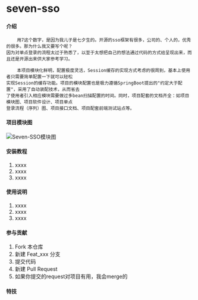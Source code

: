 # seven-sso

#### 介绍


```
    用7这个数字，是因为我儿子是七夕生的。开源的sso框架有很多，公司的、个人的，优秀的很多。那为什么我又要写个呢？
因为对单点登录的流程太过于熟悉了，以至于太想把自己的想法通过代码的方式给呈现出来，而且还是开源出来供大家参考学习。

    本项目模块化鲜明，配置极度灵活，Session缓存的实现方式考虑的很周到，基本上使用者只需要简单配置一下就可以轻松
实现Session的缓存功能。项目的模块配置也是极力遵循SpringBoot提出的"约定大于配置"，采用了自动装配技术，从而省去
了使用者引入相应模块需要做过多bean扫描配置的时间。同时，项目配套的文档齐全：如项目模块图、项目软件设计、项目单点
登录流程（序列）图、项目接口文档、项目配套前端测试站点等。

```

#### 项目模块图

![Seven-SSO模块图](https://gitee.com/appleyk/seven-sso/raw/master/src/main/resources/static/images/1.modules.png)


#### 安装教程

1.  xxxx
2.  xxxx
3.  xxxx

#### 使用说明

1.  xxxx
2.  xxxx
3.  xxxx

#### 参与贡献

1.  Fork 本仓库
2.  新建 Feat_xxx 分支
3.  提交代码
4.  新建 Pull Request
5.  如果你提交的request对项目有用，我会merge的


#### 特技

